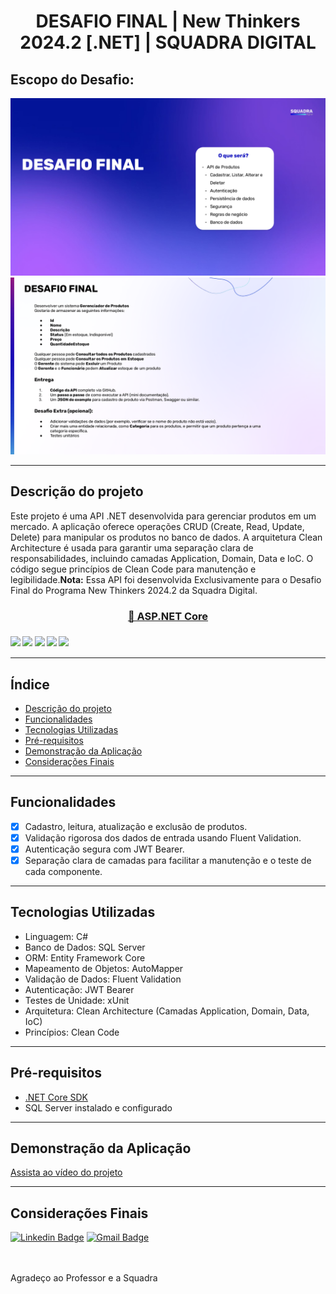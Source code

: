 <h1 align="center">
    DESAFIO FINAL | New Thinkers 2024.2 [.NET] | SQUADRA DIGITAL
</h1>

## Escopo do Desafio:
![Introdução ao Desafio](Imagens/1.png)
![Introdução ao Desafio](Imagens/2.png)

---

## Descrição do projeto

Este projeto é uma API .NET desenvolvida para gerenciar produtos em um mercado. A aplicação oferece operações CRUD (Create, Read, Update, Delete) para manipular os produtos no banco de dados. A arquitetura Clean Architecture é usada para garantir uma separação clara de responsabilidades, incluindo camadas Application, Domain, Data e IoC. O código segue princípios de Clean Code para manutenção e legibilidade.**Nota:** Essa API foi desenvolvida Exclusivamente para o Desafio Final do Programa New Thinkers 2024.2 da Squadra Digital.<br/>

<h3 align="center">
    <a href="https://learn.microsoft.com/pt-br/aspnet/core/introduction-to-aspnet-core?view=aspnetcore-7.0">🔗 ASP.NET Core</a>
</h3>

<h4>
    <img src="https://img.shields.io/badge/testes-1%20aprovados%2C%200%20falhas-green" align="center" />
    <img src="https://img.shields.io/badge/versão-v1.0.0-blue" align="center" />
    <img src="https://img.shields.io/badge/último%20atualização-dezembro%202024-lightblue" align="center" />
    <img src="https://img.shields.io/badge/linguagem-c%23-orange" align="center" />
    <img src="https://img.shields.io/badge/plataforma-asp.net%20core-orange" align="center" />
</h4>

 ---

## Índice
<ul>
  <li><a href="#descrição-do-projeto">Descrição do projeto</a></li>
  <li><a href="#funcionalidades">Funcionalidades</a></li>
  <li><a href="#tecnologias-utilizadas">Tecnologias Utilizadas</a></li>
  <li><a href="#pré-requisitos">Pré-requisitos</a></li>
  <li><a href="##demonstração-da-aplicação">Demonstração da Aplicação</a></li>
  <li><a href="#considerações-finais">Considerações Finais</a></li>
</ul>

---

## Funcionalidades

- [x] Cadastro, leitura, atualização e exclusão de produtos.
- [x] Validação rigorosa dos dados de entrada usando Fluent Validation.
- [x] Autenticação segura com JWT Bearer.
- [x] Separação clara de camadas para facilitar a manutenção e o teste de cada componente.

---

## Tecnologias Utilizadas

- Linguagem: C#
- Banco de Dados: SQL Server
- ORM: Entity Framework Core
- Mapeamento de Objetos: AutoMapper
- Validação de Dados: Fluent Validation
- Autenticação: JWT Bearer
- Testes de Unidade: xUnit
- Arquitetura: Clean Architecture (Camadas Application, Domain, Data, IoC)
- Princípios: Clean Code

---

## Pré-requisitos

- [.NET Core SDK](https://dotnet.microsoft.com/download)
- SQL Server instalado e configurado

---

## Demonstração da Aplicação

[Assista ao vídeo do projeto](video/demo.mp4)

---

## Considerações Finais

[![Linkedin Badge](https://img.shields.io/badge/-Cleyton-blue?style=flat-square&logo=Linkedin&logoColor=white&link=https://www.linkedin.com/in/CleytonGravito/)](https://www.linkedin.com/in/CleytonGravito/) 
[![Gmail Badge](https://img.shields.io/badge/-Cleytong122@gmail.com-c14438?style=flat-square&logo=Gmail&logoColor=white&link=mailto:Cleytong122@gmail.com)](mailto:Cleytong122@gmail.com)

<br/><br/>
Agradeço ao Professor e a Squadra
<br/><br/>

